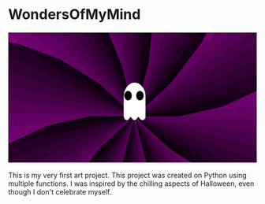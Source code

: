 # WondersOfMyMind

<img src="https://github.com/AlexisMaldonad0/WondersOfMyMind/blob/master/LateHalloweenboi.png">

<p>
 This is my very first art project. This project was created on Python using multiple functions. I was inspired by the chilling aspects of Halloween, even though I don't celebrate myself.
</p>
